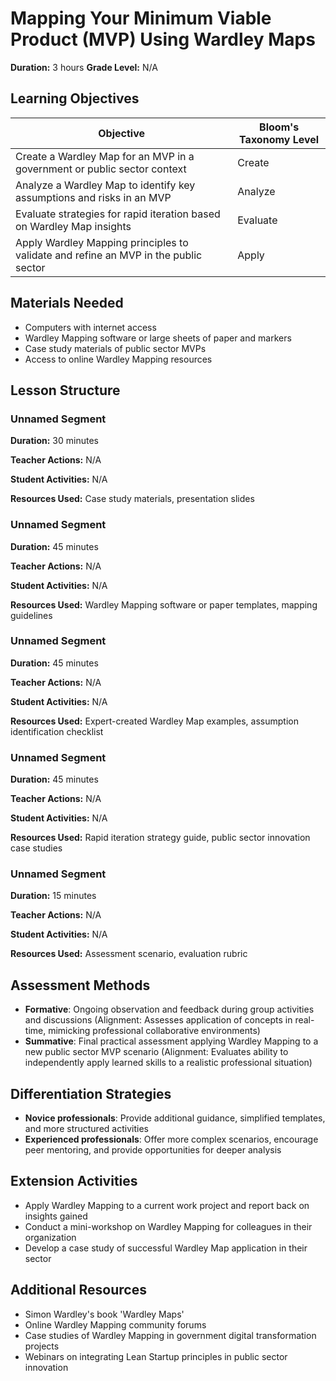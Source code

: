 # Mapping Your Minimum Viable Product (MVP) Using Wardley Maps

**Duration:** 3 hours **Grade Level:** N/A

## Learning Objectives

| Objective | Bloom's Taxonomy Level |
|-----------|-------------------------|
| Create a Wardley Map for an MVP in a government or public sector context | Create |
| Analyze a Wardley Map to identify key assumptions and risks in an MVP | Analyze |
| Evaluate strategies for rapid iteration based on Wardley Map insights | Evaluate |
| Apply Wardley Mapping principles to validate and refine an MVP in the public sector | Apply |

## Materials Needed
* Computers with internet access
* Wardley Mapping software or large sheets of paper and markers
* Case study materials of public sector MVPs
* Access to online Wardley Mapping resources

## Lesson Structure
### Unnamed Segment
**Duration:** 30 minutes

**Teacher Actions:** N/A

**Student Activities:** N/A

**Resources Used:** Case study materials, presentation slides

### Unnamed Segment
**Duration:** 45 minutes

**Teacher Actions:** N/A

**Student Activities:** N/A

**Resources Used:** Wardley Mapping software or paper templates, mapping guidelines

### Unnamed Segment
**Duration:** 45 minutes

**Teacher Actions:** N/A

**Student Activities:** N/A

**Resources Used:** Expert-created Wardley Map examples, assumption identification checklist

### Unnamed Segment
**Duration:** 45 minutes

**Teacher Actions:** N/A

**Student Activities:** N/A

**Resources Used:** Rapid iteration strategy guide, public sector innovation case studies

### Unnamed Segment
**Duration:** 15 minutes

**Teacher Actions:** N/A

**Student Activities:** N/A

**Resources Used:** Assessment scenario, evaluation rubric

## Assessment Methods
* **Formative**: Ongoing observation and feedback during group activities and discussions (Alignment: Assesses application of concepts in real-time, mimicking professional collaborative environments)
* **Summative**: Final practical assessment applying Wardley Mapping to a new public sector MVP scenario (Alignment: Evaluates ability to independently apply learned skills to a realistic professional situation)

## Differentiation Strategies
* **Novice professionals**: Provide additional guidance, simplified templates, and more structured activities
* **Experienced professionals**: Offer more complex scenarios, encourage peer mentoring, and provide opportunities for deeper analysis

## Extension Activities
* Apply Wardley Mapping to a current work project and report back on insights gained
* Conduct a mini-workshop on Wardley Mapping for colleagues in their organization
* Develop a case study of successful Wardley Map application in their sector

## Additional Resources
* Simon Wardley's book 'Wardley Maps'
* Online Wardley Mapping community forums
* Case studies of Wardley Mapping in government digital transformation projects
* Webinars on integrating Lean Startup principles in public sector innovation
